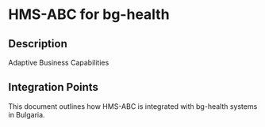 # HMS-ABC for bg-health

## Description

Adaptive Business Capabilities

## Integration Points

This document outlines how HMS-ABC is integrated with bg-health systems in Bulgaria.
